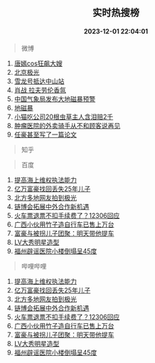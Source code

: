<div align="center"><h2>实时热搜榜</h2><h4>2023-12-01 22:04:01</h4></div>

> 微博  

1. [唐嫣cos狂飙大嫂](https://s.weibo.com/weibo?q=%23%E5%94%90%E5%AB%A3cos%E7%8B%82%E9%A3%99%E5%A4%A7%E5%AB%82%23&t=31&band_rank=1&Refer=top)<br />
2. [北京极光](https://s.weibo.com/weibo?q=%E5%8C%97%E4%BA%AC%E6%9E%81%E5%85%89&t=31&band_rank=2&Refer=top)<br />
3. [雪龙号抵达中山站](https://s.weibo.com/weibo?q=%23%E9%9B%AA%E9%BE%99%E5%8F%B7%E6%8A%B5%E8%BE%BE%E4%B8%AD%E5%B1%B1%E7%AB%99%23&t=31&band_rank=3&Refer=top)<br />
4. [肖战 拉夫劳伦香氛](https://s.weibo.com/weibo?q=%E8%82%96%E6%88%98%20%E6%8B%89%E5%A4%AB%E5%8A%B3%E4%BC%A6%E9%A6%99%E6%B0%9B&t=31&band_rank=4&Refer=top)<br />
5. [中国气象局发布大地磁暴预警](https://s.weibo.com/weibo?q=%23%E4%B8%AD%E5%9B%BD%E6%B0%94%E8%B1%A1%E5%B1%80%E5%8F%91%E5%B8%83%E5%A4%A7%E5%9C%B0%E7%A3%81%E6%9A%B4%E9%A2%84%E8%AD%A6%23&t=31&band_rank=5&Refer=top)<br />
6. [地磁暴](https://s.weibo.com/weibo?q=%E5%9C%B0%E7%A3%81%E6%9A%B4&t=31&band_rank=6&Refer=top)<br />
7. [小猫吃公司20根虫草主人含泪赔2千](https://s.weibo.com/weibo?q=%23%E5%B0%8F%E7%8C%AB%E5%90%83%E5%85%AC%E5%8F%B820%E6%A0%B9%E8%99%AB%E8%8D%89%E4%B8%BB%E4%BA%BA%E5%90%AB%E6%B3%AA%E8%B5%942%E5%8D%83%23&t=31&band_rank=7&Refer=top)<br />
8. [肿瘤医院的外卖骑手从不和顾客说再见](https://s.weibo.com/weibo?q=%23%E8%82%BF%E7%98%A4%E5%8C%BB%E9%99%A2%E7%9A%84%E5%A4%96%E5%8D%96%E9%AA%91%E6%89%8B%E4%BB%8E%E4%B8%8D%E5%92%8C%E9%A1%BE%E5%AE%A2%E8%AF%B4%E5%86%8D%E8%A7%81%23&t=31&band_rank=8&Refer=top)<br />
9. [任豪甚至写了一篇论文](https://s.weibo.com/weibo?q=%E4%BB%BB%E8%B1%AA%E7%94%9A%E8%87%B3%E5%86%99%E4%BA%86%E4%B8%80%E7%AF%87%E8%AE%BA%E6%96%87&t=31&band_rank=9&Refer=top)<br />

> 知乎  


> 百度  

1. [提高海上维权执法能力](https://www.baidu.com/s?wd=%E6%8F%90%E9%AB%98%E6%B5%B7%E4%B8%8A%E7%BB%B4%E6%9D%83%E6%89%A7%E6%B3%95%E8%83%BD%E5%8A%9B&sa=fyb_news&rsv_dl=fyb_news)<br />
2. [亿万富豪找回丢失25年儿子](https://www.baidu.com/s?wd=%E4%BA%BF%E4%B8%87%E5%AF%8C%E8%B1%AA%E6%89%BE%E5%9B%9E%E4%B8%A2%E5%A4%B125%E5%B9%B4%E5%84%BF%E5%AD%90&sa=fyb_news&rsv_dl=fyb_news)<br />
3. [北方多地网友拍到极光](https://www.baidu.com/s?wd=%E5%8C%97%E6%96%B9%E5%A4%9A%E5%9C%B0%E7%BD%91%E5%8F%8B%E6%8B%8D%E5%88%B0%E6%9E%81%E5%85%89&sa=fyb_news&rsv_dl=fyb_news)<br />
4. [链博会拓展中外合作新机遇](https://www.baidu.com/s?wd=%E9%93%BE%E5%8D%9A%E4%BC%9A%E6%8B%93%E5%B1%95%E4%B8%AD%E5%A4%96%E5%90%88%E4%BD%9C%E6%96%B0%E6%9C%BA%E9%81%87&sa=fyb_news&rsv_dl=fyb_news)<br />
5. [火车票退票不扣手续费了？12306回应](https://www.baidu.com/s?wd=%E7%81%AB%E8%BD%A6%E7%A5%A8%E9%80%80%E7%A5%A8%E4%B8%8D%E6%89%A3%E6%89%8B%E7%BB%AD%E8%B4%B9%E4%BA%86%EF%BC%9F12306%E5%9B%9E%E5%BA%94&sa=fyb_news&rsv_dl=fyb_news)<br />
6. [广西小伙用竹子造自行车已售上万台](https://www.baidu.com/s?wd=%E5%B9%BF%E8%A5%BF%E5%B0%8F%E4%BC%99%E7%94%A8%E7%AB%B9%E5%AD%90%E9%80%A0%E8%87%AA%E8%A1%8C%E8%BD%A6%E5%B7%B2%E5%94%AE%E4%B8%8A%E4%B8%87%E5%8F%B0&sa=fyb_news&rsv_dl=fyb_news)<br />
7. [富豪与被拐儿子团聚：明天带他提车](https://www.baidu.com/s?wd=%E5%AF%8C%E8%B1%AA%E4%B8%8E%E8%A2%AB%E6%8B%90%E5%84%BF%E5%AD%90%E5%9B%A2%E8%81%9A%EF%BC%9A%E6%98%8E%E5%A4%A9%E5%B8%A6%E4%BB%96%E6%8F%90%E8%BD%A6&sa=fyb_news&rsv_dl=fyb_news)<br />
8. [LV大秀明星造型](https://www.baidu.com/s?wd=LV%E5%A4%A7%E7%A7%80%E6%98%8E%E6%98%9F%E9%80%A0%E5%9E%8B&sa=fyb_news&rsv_dl=fyb_news)<br />
9. [福州辟谣医院小楼倒塌呈45度](https://www.baidu.com/s?wd=%E7%A6%8F%E5%B7%9E%E8%BE%9F%E8%B0%A3%E5%8C%BB%E9%99%A2%E5%B0%8F%E6%A5%BC%E5%80%92%E5%A1%8C%E5%91%8845%E5%BA%A6&sa=fyb_news&rsv_dl=fyb_news)<br />

> 哔哩哔哩  

1. [提高海上维权执法能力](https://www.baidu.com/s?wd=%E6%8F%90%E9%AB%98%E6%B5%B7%E4%B8%8A%E7%BB%B4%E6%9D%83%E6%89%A7%E6%B3%95%E8%83%BD%E5%8A%9B&sa=fyb_news&rsv_dl=fyb_news)<br />
2. [亿万富豪找回丢失25年儿子](https://www.baidu.com/s?wd=%E4%BA%BF%E4%B8%87%E5%AF%8C%E8%B1%AA%E6%89%BE%E5%9B%9E%E4%B8%A2%E5%A4%B125%E5%B9%B4%E5%84%BF%E5%AD%90&sa=fyb_news&rsv_dl=fyb_news)<br />
3. [北方多地网友拍到极光](https://www.baidu.com/s?wd=%E5%8C%97%E6%96%B9%E5%A4%9A%E5%9C%B0%E7%BD%91%E5%8F%8B%E6%8B%8D%E5%88%B0%E6%9E%81%E5%85%89&sa=fyb_news&rsv_dl=fyb_news)<br />
4. [链博会拓展中外合作新机遇](https://www.baidu.com/s?wd=%E9%93%BE%E5%8D%9A%E4%BC%9A%E6%8B%93%E5%B1%95%E4%B8%AD%E5%A4%96%E5%90%88%E4%BD%9C%E6%96%B0%E6%9C%BA%E9%81%87&sa=fyb_news&rsv_dl=fyb_news)<br />
5. [火车票退票不扣手续费了？12306回应](https://www.baidu.com/s?wd=%E7%81%AB%E8%BD%A6%E7%A5%A8%E9%80%80%E7%A5%A8%E4%B8%8D%E6%89%A3%E6%89%8B%E7%BB%AD%E8%B4%B9%E4%BA%86%EF%BC%9F12306%E5%9B%9E%E5%BA%94&sa=fyb_news&rsv_dl=fyb_news)<br />
6. [广西小伙用竹子造自行车已售上万台](https://www.baidu.com/s?wd=%E5%B9%BF%E8%A5%BF%E5%B0%8F%E4%BC%99%E7%94%A8%E7%AB%B9%E5%AD%90%E9%80%A0%E8%87%AA%E8%A1%8C%E8%BD%A6%E5%B7%B2%E5%94%AE%E4%B8%8A%E4%B8%87%E5%8F%B0&sa=fyb_news&rsv_dl=fyb_news)<br />
7. [富豪与被拐儿子团聚：明天带他提车](https://www.baidu.com/s?wd=%E5%AF%8C%E8%B1%AA%E4%B8%8E%E8%A2%AB%E6%8B%90%E5%84%BF%E5%AD%90%E5%9B%A2%E8%81%9A%EF%BC%9A%E6%98%8E%E5%A4%A9%E5%B8%A6%E4%BB%96%E6%8F%90%E8%BD%A6&sa=fyb_news&rsv_dl=fyb_news)<br />
8. [LV大秀明星造型](https://www.baidu.com/s?wd=LV%E5%A4%A7%E7%A7%80%E6%98%8E%E6%98%9F%E9%80%A0%E5%9E%8B&sa=fyb_news&rsv_dl=fyb_news)<br />
9. [福州辟谣医院小楼倒塌呈45度](https://www.baidu.com/s?wd=%E7%A6%8F%E5%B7%9E%E8%BE%9F%E8%B0%A3%E5%8C%BB%E9%99%A2%E5%B0%8F%E6%A5%BC%E5%80%92%E5%A1%8C%E5%91%8845%E5%BA%A6&sa=fyb_news&rsv_dl=fyb_news)<br />

